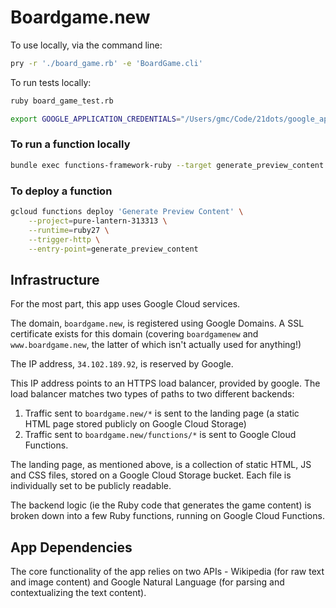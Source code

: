 # Boardgame.new

To use locally, via the command line:
```bash
pry -r './board_game.rb' -e 'BoardGame.cli'
```

To run tests locally:
```bash
ruby board_game_test.rb
```

```bash
export GOOGLE_APPLICATION_CREDENTIALS="/Users/gmc/Code/21dots/google_application_credentials.json"
```

### To run a function locally
```bash
bundle exec functions-framework-ruby --target generate_preview_content
```

### To deploy a function
```bash
gcloud functions deploy 'Generate Preview Content' \
    --project=pure-lantern-313313 \
    --runtime=ruby27 \
    --trigger-http \
    --entry-point=generate_preview_content
```


## Infrastructure
For the most part, this app uses Google Cloud services. 

The domain, `boardgame.new`, is registered using Google Domains. A SSL certificate exists for this domain (covering `boardgamenew` and `www.boardgame.new`, the latter of which isn't actually used for anything!)

The IP address, `34.102.189.92`, is reserved by Google.

This IP address points to an HTTPS load balancer, provided by google. The load balancer matches two types of paths to two different backends:
1) Traffic sent to `boardgame.new/*` is sent to the landing page (a static HTML page stored publicly on Google Cloud Storage)
2) Traffic sent to `boardgame.new/functions/*` is sent to Google Cloud Functions.

The landing page, as mentioned above, is a collection of static HTML, JS and CSS files, stored on a Google Cloud Storage bucket. Each file is individually set to be publicly readable.

The backend logic (ie the Ruby code that generates the game content) is broken down into a few Ruby functions, running on Google Cloud Functions.

## App Dependencies
The core functionality of the app relies on two APIs - Wikipedia (for raw text and image content) and Google Natural Language (for parsing and contextualizing the text content).

